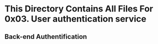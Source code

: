 # This Directory Contains All Files For 0x03. User authentication service

## Back-end Authentification

